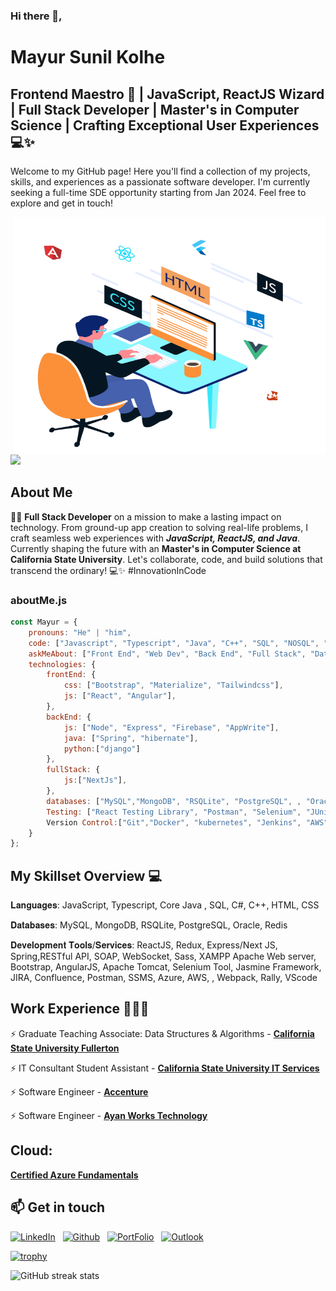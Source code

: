 ### Hi there 👋,

# Mayur Sunil Kolhe

## Frontend Maestro 🚀 | JavaScript, ReactJS Wizard | Full Stack Developer | Master's in Computer Science | Crafting Exceptional User Experiences 💻✨

Welcome to my GitHub page! Here you'll find a collection of my projects, skills, and experiences as a passionate software developer. I'm currently seeking a full-time SDE opportunity starting from Jan 2024. Feel free to explore and get in touch!

<img align="right" alt="GIF" src="https://github.com/MayurKolhe/MayurKolhe/blob/main/Devloper.gif" width="500" height="380" />

![](https://komarev.com/ghpvc/?username=mayurkolhe&color=green)

## About Me
👨‍💻 **Full Stack Developer** on a mission to make a lasting impact on technology. From ground-up app creation to solving real-life problems, I craft seamless web experiences with ***JavaScript, ReactJS, and Java***. Currently shaping the future with an **Master's in Computer Science at California State University**. Let's collaborate, code, and build solutions that transcend the ordinary! 💻✨ #InnovationInCode


### aboutMe.js

```javascript
const Mayur = {
    pronouns: "He" | "him",
    code: ["Javascript", "Typescript", "Java", "C++", "SQL", "NOSQL", "HTML", "CSS",],
    askMeAbout: ["Front End", "Web Dev", "Back End", "Full Stack", "Data analytics", "Tech", "Tea" "coffee"],
    technologies: {
        frontEnd: {
            css: ["Bootstrap", "Materialize", "Tailwindcss"],
            js: ["React", "Angular"],
        },
        backEnd: {
            js: ["Node", "Express", "Firebase", "AppWrite"],
            java: ["Spring", "hibernate"],
            python:["django"]
        },
        fullStack: {
            js:["NextJs"],
        },
        databases: ["MySQL","MongoDB", "RSQLite", "PostgreSQL", , "Oracle"],
        Testing: ["React Testing Library", "Postman", "Selenium", "JUnit", "RFT", "RPA", "Calisto", "Cypress", "Cucumber", "Karate"],
        Version Control:["Git","Docker", "kubernetes", "Jenkins", "AWS", "Azure" ],
    }
};
```

## My Skillset Overview 💻

𝐋𝐚𝐧𝐠𝐮𝐚𝐠𝐞𝐬: JavaScript, Typescript, Core Java , SQL, C#, C++, HTML, CSS

𝐃𝐚𝐭𝐚𝐛𝐚𝐬𝐞𝐬: MySQL, MongoDB, RSQLite, PostgreSQL, Oracle, Redis

𝐃𝐞𝐯𝐞𝐥𝐨𝐩𝐦𝐞𝐧𝐭 𝐓𝐨𝐨𝐥𝐬/𝐒𝐞𝐫𝐯𝐢𝐜𝐞𝐬: ReactJS, Redux, Express/Next JS, Spring,RESTful API, SOAP, WebSocket, Sass, XAMPP Apache Web server, Bootstrap, AngularJS, Apache Tomcat, Selenium Tool, Jasmine Framework, JIRA, Confluence, Postman, SSMS, Azure, AWS, , Webpack, Rally, VScode

## Work Experience 🧑🏻‍💻
⚡️ Graduate Teaching Associate: Data Structures & Algorithms - [**California State University Fullerton**](https://www.fullerton.edu/)

⚡️ IT Consultant Student Assistant - [**California State University IT Services**](https://www.fullerton.edu/)

⚡️ Software Engineer - [**Accenture**](https://www.accenture.com/us-en)

⚡️ Software Engineer - [**Ayan Works Technology**](https://www.ayanworks.com/)

## Cloud:
[**Certified Azure Fundamentals**](https://drive.google.com/file/d/1mrg4sClpRa8DiOEv6jiEA7yDJpruZfTE/view?usp=sharing)

## 📫 Get in touch

<a href="https://www.linkedin.com/in/mayur-kolhe"><img alt="LinkedIn" src="https://img.shields.io/badge/linkedin%20-%230077B5.svg?&style=flat&logo=linkedin&logoColor=white"/></a> &nbsp;
<a href="https://github.com/MayurKolhe"><img alt="Github" src="https://img.shields.io/badge/GitHub-%23121011.svg?&style=flat&logo=GitHub&logoColor=white&color=FF9933"/></a> &nbsp;
<a href="https://www.mayurwebdev.com/"><img alt="PortFolio" src="https://img.shields.io/badge/Portfolio-%23000000.svg?&style=flat&logoColor=white&color=234CAF50"/></a> &nbsp;
<a href="mailto:mayurkolhe1995@csu.fullerton.edu"><img alt="Outlook" src="https://img.shields.io/badge/Outlook-0074CC?style=flat&logo=gmail&logoColor=white" /></a> &nbsp;




[![trophy](https://github-profile-trophy.vercel.app/?username=MayurKolhe)](https://github.com/ryo-ma/github-profile-trophy)


![GitHub streak stats](https://streak-stats.demolab.com/?user=MayurKolhe)  

